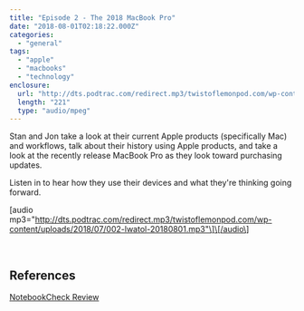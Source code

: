```yaml
---
title: "Episode 2 - The 2018 MacBook Pro"
date: "2018-08-01T02:18:22.000Z"
categories: 
  - "general"
tags: 
  - "apple"
  - "macbooks"
  - "technology"
enclosure: 
  url: "http://dts.podtrac.com/redirect.mp3/twistoflemonpod.com/wp-content/uploads/2018/07/002-lwatol-20180801.mp3"
  length: "221"
  type: "audio/mpeg"
---
```


Stan and Jon take a look at their current Apple products (specifically Mac) and workflows, talk about their history using Apple products, and take a look at the recently release MacBook Pro as they look toward purchasing updates.

Listen in to hear how they use their devices and what they're thinking going forward.

\[audio mp3="http://dts.podtrac.com/redirect.mp3/twistoflemonpod.com/wp-content/uploads/2018/07/002-lwatol-20180801.mp3"\]\[/audio\]

 

## References

[NotebookCheck Review](https://www.notebookcheck.net/Apple-MacBook-Pro-13-2018-Touch-Bar-i5-Laptop-Review.316648.0.html)
